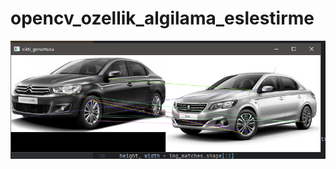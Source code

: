 # opencv_ozellik_algilama_eslestirme
<img src="https://github.com/mustafaatakli/opencv_ozellik_algilama_eslestirme/blob/main/Ekran%20Al%C4%B1nt%C4%B1s%C4%B1.PNG" width="auto">
